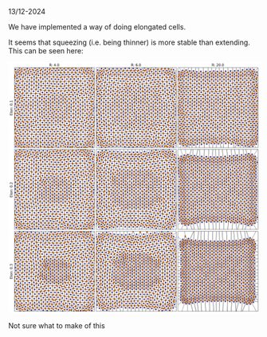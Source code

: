 13/12-2024

We have implemented a way of doing elongated cells.

It seems that squeezing (i.e. being thinner) is more stable than extending. This can be seen here:

![alt text](elongation_ratios_vs_Ns.png "First plot of PhD")

Not sure what to make of this